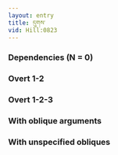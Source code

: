 ```yaml
---
layout: entry
title: དུགས་
vid: Hill:0823
---
```

### Dependencies (N = 0)


### Overt 1-2


### Overt 1-2-3


### With oblique arguments


### With unspecified obliques
